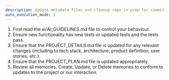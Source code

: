 ```yaml
---
description: Update metadata files and cleanup repo in prep for commit
auto_execution_mode: 3
---
```


1. First read the ai/AI_GUIDELINES.md file to control your behaviour.
2. Ensure new functionality has new tests or updated tests and the tests pass.
3. Ensure that the PROJECT_DETAILS.md file is updated for any relevant changes (including to tech stack, architecture, product definition, user stories, etc.).
4. Ensure that the PROJECT_PLAN.md file is updated appropriately.
5. Review all memories. Create, Update, or Delete memories to conform to updates to the project or our interaction.